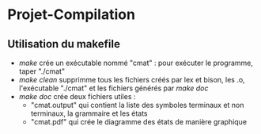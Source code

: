 # Projet-Compilation

## Utilisation du makefile
- *make* crée un exécutable nommé "cmat" : pour exécuter le programme, taper "./cmat"
- *make clean* supprimme tous les fichiers créés par lex et bison, les .o, l'exécutable "./cmat" et les fichiers générés par *make doc*
- *make doc* crée deux fichiers utiles :
  - "cmat.output" qui contient la liste des symboles terminaux et non terminaux, la grammaire et les états
  - "cmat.pdf" qui crée le diagramme des états de manière graphique
